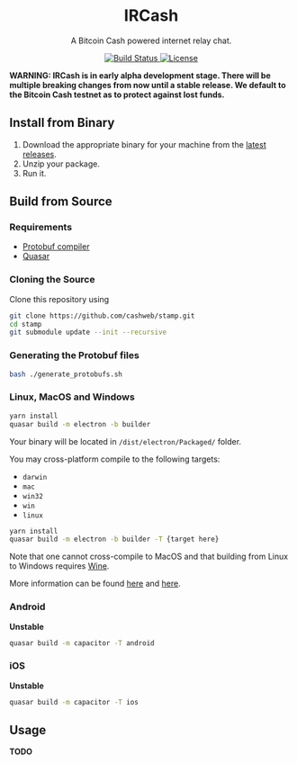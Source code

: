<h1 align="center">
  IRCash
</h1>

<p align="center">
  A Bitcoin Cash powered internet relay chat.
</p>

<p align="center">
  <a href="https://circleci.com/gh/cashweb/ircash">
    <img alt="Build Status" src="https://circleci.com/gh/cashweb/ircash.svg?style=svg">
  </a>

  <a href="LICENSE">
    <img alt="License" src="https://img.shields.io/badge/license-MIT-blue.svg">
  </a>
</p>

**WARNING: IRCash is in early alpha development stage. There will be multiple breaking changes from now until a stable release. We default to the Bitcoin Cash testnet as to protect against lost funds.**

## Install from Binary

1. Download the appropriate binary for your machine from the [latest releases](https://github.com/cashweb/ircash/releases).
2. Unzip your package.
3. Run it.

## Build from Source

### Requirements

* [Protobuf compiler](https://github.com/protocolbuffers/protobuf)
* [Quasar](https://quasar.dev/start/pick-quasar-flavour)

### Cloning the Source

Clone this repository using

```bash
git clone https://github.com/cashweb/stamp.git
cd stamp
git submodule update --init --recursive
```

### Generating the Protobuf files

```bash
bash ./generate_protobufs.sh
```

### Linux, MacOS and Windows

```bash
yarn install
quasar build -m electron -b builder
```

Your binary will be located in `/dist/electron/Packaged/` folder.

You may cross-platform compile to the following targets:

* `darwin`
* `mac`
* `win32`
* `win`
* `linux`


```bash
yarn install
quasar build -m electron -b builder -T {target here}
```

Note that one cannot cross-compile to MacOS and that building from Linux to Windows requires [Wine](https://www.winehq.org/).

More information can be found [here](https://www.electron.build/) and [here](https://quasar.dev/quasar-cli/developing-electron-apps/build-commands).

### Android

**Unstable**

```bash
quasar build -m capacitor -T android
```

### iOS

**Unstable**

```bash
quasar build -m capacitor -T ios
```

## Usage

**TODO**
